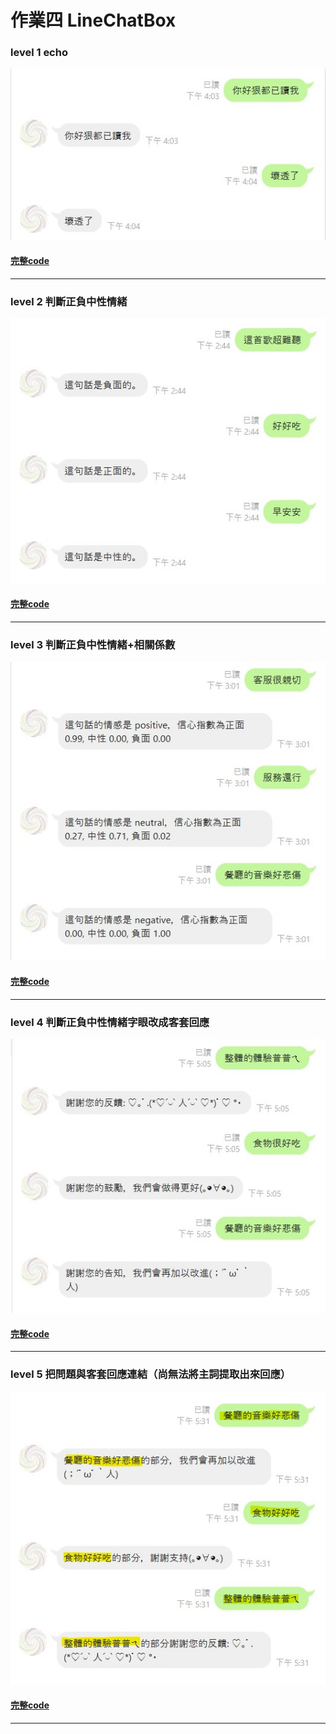 # 作業四 LineChatBox
### level 1 echo
![Echo 像鸚鵡一樣重複語句](https://github.com/cpeggy/LAT/blob/main/Hw4/echo.jpg)
#### [完整code]()
---------------------------------------
### level 2 判斷正負中性情緒
![判斷語句的正負中性情緒](https://github.com/cpeggy/LAT/blob/main/Hw4/%E6%AD%A3%E8%B2%A0%E9%9D%A2.jpg)
#### [完整code]()
---------------------------------------
### level 3 判斷正負中性情緒+相關係數
![判斷語句的正負中性情緒並把係數print出來](https://github.com/cpeggy/LAT/blob/main/Hw4/%E6%AD%A3%E8%B2%A0%E9%9D%A2%2B%E6%8C%87%E6%95%B8.jpg)
#### [完整code]()
---------------------------------------
### level 4 判斷正負中性情緒字眼改成客套回應
![客套回應](https://github.com/cpeggy/LAT/blob/main/Hw4/%E6%AD%A3%E8%B2%A0%E9%9D%A2%2B%E9%A3%AF%E5%BA%97%E5%AE%A2%E5%A5%97%E5%9B%9E%E6%87%89.jpg)
#### [完整code]()
---------------------------------------
### level 5 把問題與客套回應連結（尚無法將主詞提取出來回應）
![問題結合情緒反應客套回應](https://github.com/cpeggy/LAT/blob/main/Hw4/%E6%AD%A3%E8%B2%A0%E9%9D%A2%2B%E9%A3%AF%E5%BA%97%E9%85%8D%E4%B8%BB%E8%A9%9E%E5%AE%A2%E5%A5%97%E5%9B%9E%E6%87%89(%E4%BD%86%E9%83%BD%E6%98%AF%E6%95%B4%E5%8F%A5%E8%A9%B1%E8%BC%B8%E5%87%BA).jpg)
#### [完整code]()
---------------------------------------
